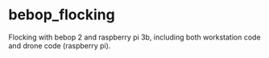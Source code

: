 # bebop_flocking
Flocking with bebop 2 and raspberry pi 3b, including both workstation code and drone code (raspberry pi).
